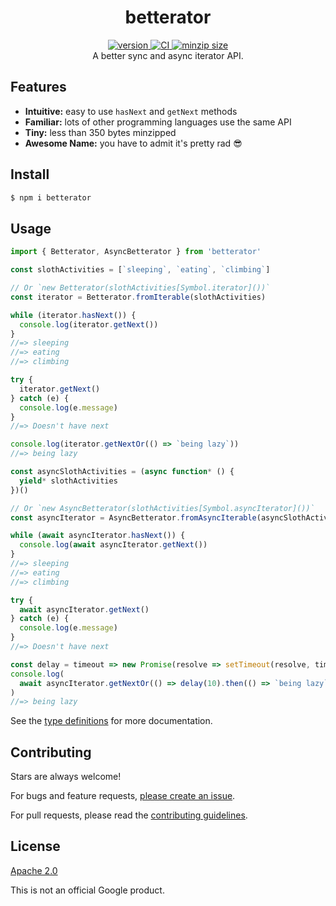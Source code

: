 <h1 align="center">
  betterator
</h1>

<div align="center">
  <a href="https://npmjs.org/package/betterator">
    <img src="https://badgen.now.sh/npm/v/betterator" alt="version" />
  </a>
  <a href="https://github.com/TomerAberbach/betterator/actions">
    <img src="https://github.com/TomerAberbach/betterator/workflows/CI/badge.svg" alt="CI" />
  </a>
  <a href="https://bundlephobia.com/result?p=betterator">
    <img src="https://badgen.net/bundlephobia/minzip/betterator" alt="minzip size" />
  </a>
</div>

<div align="center">
  A better sync and async iterator API.
</div>

## Features

- **Intuitive:** easy to use `hasNext` and `getNext` methods
- **Familiar:** lots of other programming languages use the same API
- **Tiny:** less than 350 bytes minzipped
- **Awesome Name:** you have to admit it's pretty rad :sunglasses:

## Install

```sh
$ npm i betterator
```

## Usage

```js
import { Betterator, AsyncBetterator } from 'betterator'

const slothActivities = [`sleeping`, `eating`, `climbing`]

// Or `new Betterator(slothActivities[Symbol.iterator]())`
const iterator = Betterator.fromIterable(slothActivities)

while (iterator.hasNext()) {
  console.log(iterator.getNext())
}
//=> sleeping
//=> eating
//=> climbing

try {
  iterator.getNext()
} catch (e) {
  console.log(e.message)
}
//=> Doesn't have next

console.log(iterator.getNextOr(() => `being lazy`))
//=> being lazy

const asyncSlothActivities = (async function* () {
  yield* slothActivities
})()

// Or `new AsyncBetterator(slothActivities[Symbol.asyncIterator]())`
const asyncIterator = AsyncBetterator.fromAsyncIterable(asyncSlothActivities)

while (await asyncIterator.hasNext()) {
  console.log(await asyncIterator.getNext())
}
//=> sleeping
//=> eating
//=> climbing

try {
  await asyncIterator.getNext()
} catch (e) {
  console.log(e.message)
}
//=> Doesn't have next

const delay = timeout => new Promise(resolve => setTimeout(resolve, timeout))
console.log(
  await asyncIterator.getNextOr(() => delay(10).then(() => `being lazy`)),
)
//=> being lazy
```

See the
[type definitions](https://github.com/TomerAberbach/betterator/blob/main/src/index.d.ts)
for more documentation.

## Contributing

Stars are always welcome!

For bugs and feature requests,
[please create an issue](https://github.com/TomerAberbach/betterator/issues/new).

For pull requests, please read the
[contributing guidelines](https://github.com/TomerAberbach/betterator/blob/master/contributing.md).

## License

[Apache 2.0](https://github.com/TomerAberbach/betterator/blob/master/license)

This is not an official Google product.
